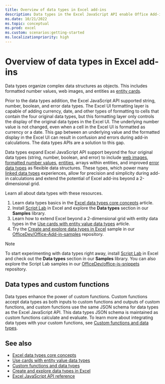 ```yaml
---
title: Overview of data types in Excel add-ins
description: Data types in the Excel JavaScript API enable Office Add-in developers to work with formatted number values, web images, entities, arrays within entities, and enhanced errors as data types.
ms.date: 10/21/2022
ms.topic: conceptual
ms.prod: excel
ms.custom: scenarios:getting-started
ms.localizationpriority: high
---
```


# Overview of data types in Excel add-ins

Data types organize complex data structures as objects. This includes formatted number values, web images, and entities as [entity cards](excel-data-types-entity-card.md).

Prior to the data types addition, the Excel JavaScript API supported string, number, boolean, and error data types. The Excel UI formatting layer is capable of adding currency, date, and other types of formatting to cells that contain the four original data types, but this formatting layer only controls the display of the original data types in the Excel UI. The underlying number value is not changed, even when a cell in the Excel UI is formatted as currency or a date. This gap between an underlying value and the formatted display in the Excel UI can result in confusion and errors during add-in calculations. The data types APIs are a solution to this gap.

Data types expand Excel JavaScript API support beyond the four original data types (string, number, boolean, and error) to include [web images](excel-data-types-concepts.md#web-image-values), [formatted number values](excel-data-types-concepts.md#formatted-number-values), [entities](excel-data-types-concepts.md#entity-values), arrays within entities, and improved [error data types](excel-data-types-concepts.md#improved-error-support) as flexible data structures. These types, which power many [linked data types](https://support.microsoft.com/office/what-linked-data-types-are-available-in-excel-6510ab58-52f6-4368-ba0f-6a76c0190772) experiences, allow for precision and simplicity during add-in calculations and extend the potential of Excel add-ins beyond a 2-dimensional grid.

Learn all about data types with these resources.

1. Learn data types basics in the [Excel data types core concepts](excel-data-types-concepts.md) article.
1. Install [Script Lab](../overview/explore-with-script-lab.md) in Excel and explore the **Data types** section in our **Samples** library.
1. Learn how to extend Excel beyond a 2-dimensional grid with entity data types in the [Use cards with entity value data types](excel-data-types-entity-card.md) article.
1. Try the [Create and explore data types in Excel](https://github.com/OfficeDev/Office-Add-in-samples/tree/main/Samples/excel-data-types-explorer) sample in our [OfficeDev/Office-Add-in-samples](https://github.com/OfficeDev/Office-Add-in-samples) repository.

> [!NOTE]
> To start experimenting with data types right away, install [Script Lab](../overview/explore-with-script-lab.md) in Excel and check out the **Data types** section in our **Samples** library. You can also explore the Script Lab samples in our [OfficeDev/office-js-snippets](https://github.com/OfficeDev/office-js-snippets/tree/prod/samples/excel/20-data-types) repository.

## Data types and custom functions

Data types enhance the power of custom functions. Custom functions accept data types as both inputs to custom functions and outputs of custom functions, and custom functions use the same JSON schema for data types as the Excel JavaScript API. This data types JSON schema is maintained as custom functions calculate and evaluate. To learn more about integrating data types with your custom functions, see [Custom functions and data types](custom-functions-data-types-concepts.md).

## See also

- [Excel data types core concepts](excel-data-types-concepts.md)
- [Use cards with entity value data types](excel-data-types-entity-card.md)
- [Custom functions and data types](custom-functions-data-types-concepts.md)
- [Create and explore data types in Excel](https://github.com/OfficeDev/Office-Add-in-samples/tree/main/Samples/excel-data-types-explorer)
- [Excel JavaScript API reference](../reference/overview/excel-add-ins-reference-overview.md)